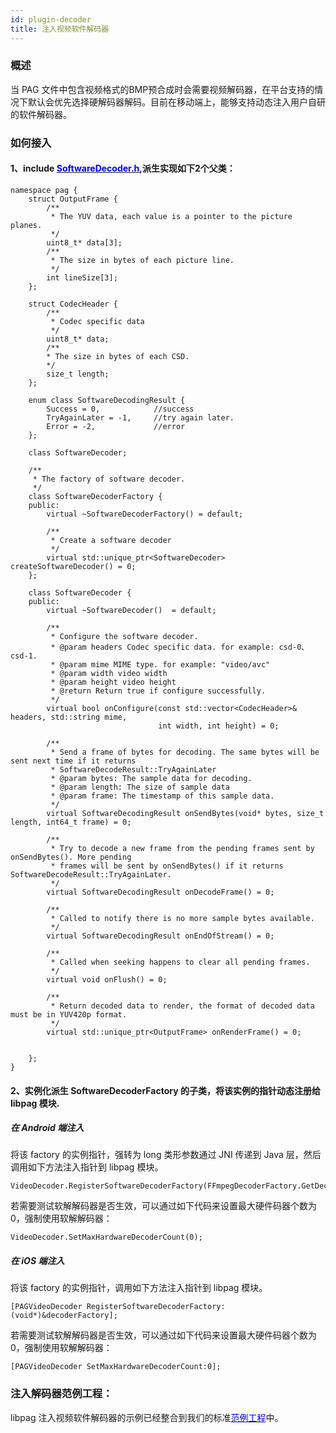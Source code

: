 ```yaml
---
id: plugin-decoder
title: 注入视频软件解码器
---
```


### 概述
当 PAG 文件中包含视频格式的BMP预合成时会需要视频解码器，在平台支持的情况下默认会优先选择硬解码器解码。目前在移动端上，能够支持动态注入用户自研的软件解码器。

### 如何接入
#### 1、include [<font color=blue>SoftwareDecoder.h</font>](/file/SoftwareDecoder.h),派生实现如下2个父类：

```
namespace pag {
    struct OutputFrame {
        /**
         * The YUV data, each value is a pointer to the picture planes.
         */
        uint8_t* data[3];
        /**
         * The size in bytes of each picture line.
         */
        int lineSize[3];
    };

    struct CodecHeader {
        /**
         * Codec specific data
         */
        uint8_t* data;
        /**
        * The size in bytes of each CSD.
        */
        size_t length;
    };

    enum class SoftwareDecodingResult {
        Success = 0,            //success
        TryAgainLater = -1,     //try again later.
        Error = -2,             //error
    };

    class SoftwareDecoder;

    /**
     * The factory of software decoder.
     */
    class SoftwareDecoderFactory {
    public:
        virtual ~SoftwareDecoderFactory() = default;

        /**
         * Create a software decoder
         */
        virtual std::unique_ptr<SoftwareDecoder> createSoftwareDecoder() = 0;
    };

    class SoftwareDecoder {
    public:
        virtual ~SoftwareDecoder()  = default;

        /**
         * Configure the software decoder.
         * @param headers Codec specific data. for example: csd-0、csd-1.
         * @param mime MIME type. for example: "video/avc"
         * @param width video width
         * @param height video height
         * @return Return true if configure successfully.
         */
        virtual bool onConfigure(const std::vector<CodecHeader>& headers, std::string mime,
                                 int width, int height) = 0;

        /**
         * Send a frame of bytes for decoding. The same bytes will be sent next time if it returns
         * SoftwareDecodeResult::TryAgainLater
         * @param bytes: The sample data for decoding.
         * @param length: The size of sample data
         * @param frame: The timestamp of this sample data.
         */
        virtual SoftwareDecodingResult onSendBytes(void* bytes, size_t length, int64_t frame) = 0;

        /**
         * Try to decode a new frame from the pending frames sent by onSendBytes(). More pending
         * frames will be sent by onSendBytes() if it returns SoftwareDecodeResult::TryAgainLater.
         */
        virtual SoftwareDecodingResult onDecodeFrame() = 0;
        
        /**
         * Called to notify there is no more sample bytes available.
         */
        virtual SoftwareDecodingResult onEndOfStream() = 0;
        
        /**
         * Called when seeking happens to clear all pending frames.
         */
        virtual void onFlush() = 0;

        /**
         * Return decoded data to render, the format of decoded data must be in YUV420p format.
         */
        virtual std::unique_ptr<OutputFrame> onRenderFrame() = 0;

        
    };
}

```
#### 2、实例化派生 SoftwareDecoderFactory 的子类，将该实例的指针动态注册给 libpag 模块.

##### 在 Android 端注入
将该 factory 的实例指针，强转为 long 类形参数通过 JNI 传递到 Java 层，然后调用如下方法注入指针到 libpag 模块。
```
VideoDecoder.RegisterSoftwareDecoderFactory(FFmpegDecoderFactory.GetDecoderFactory());
```
若需要测试软解解码器是否生效，可以通过如下代码来设置最大硬件码器个数为0，强制使用软解解码器：
```
VideoDecoder.SetMaxHardwareDecoderCount(0);
```

##### 在 iOS 端注入
将该 factory 的实例指针，调用如下方法注入指针到 libpag 模块。
```
[PAGVideoDecoder RegisterSoftwareDecoderFactory:(void*)&decoderFactory];
```
若需要测试软解解码器是否生效，可以通过如下代码来设置最大硬件码器个数为0，强制使用软解解码器：
```
[PAGVideoDecoder SetMaxHardwareDecoderCount:0];
```

### 注入解码器范例工程：
libpag 注入视频软件解码器的示例已经整合到我们的标准[<font color=blue>范例工程</font>](/docs/tech/sdk.html)中。